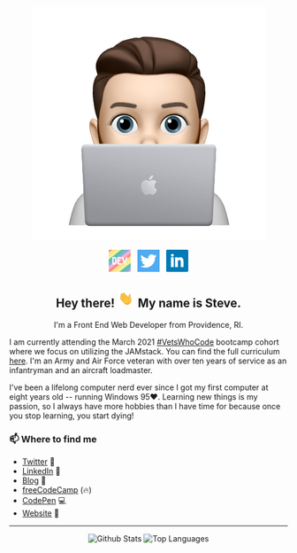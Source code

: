 <p align="center">
<img src="./images/1.png" alt="Memoji Icon"></p>

<p align='center'>
<a href="https://dev.to/sa_lamoureux"><img height="40" src="./images/dev.png" alt="dev.to icon"></a>&nbsp;&nbsp;
<a href="https://twitter.com/sa_lamoureux"><img height="40" src="./images/twitter.png" alt="twitter icon"></a>&nbsp;&nbsp;
<a href="https://www.linkedin.com/in/steven-lamoureux/"><img height="40" src="./images/linkedin.png" alt="linkedin icon"></a>
</p>

<h2 align="center">Hey there! <img src="./images/waving_hand.gif" width="32px" alt="waving hand"> My name is Steve.</h2>
<p align="center">I'm a Front End Web Developer from Providence, RI.</p>
<p>I am currently attending the March 2021 <a href="https://vetswhocode.io" target="_blank">#VetsWhoCode</a> bootcamp cohort where we focus on utilizing the JAMstack. You can find the full curriculum <a href="https://github.com/Vets-Who-Code/Curriculum" target="_blank">here</a>. I'm an Army and Air Force veteran with over ten years of service as an infantryman and an aircraft loadmaster.</p>
<p>I've been a lifelong computer nerd ever since I got my first computer at eight years old -- running Windows 95♥. Learning new things is my passion, so I always have more hobbies than I have time for because once you stop learning, you start dying!</p>

### 📫 Where to find me
- [Twitter](https://twitter.com/sa_lamoureux) 🐤
- [LinkedIn](https://linkedin.com/in/steven-lamoureux) 💼
- [Blog](https://dev.to/sa_lamoureux) 📝
- [freeCodeCamp](https://www.freecodecamp.org/slamoureux) (🔥)
- [CodePen](https://www.codepen.io/s-lamoureux/) 💻
- [Website](https://www.wheresteve.codes) 🔗

<hr>
<p align="center">
<img src="https://github-readme-stats.vercel.app/api?username=slamoureux&show_icons=true&count_private=true&theme=buefy" height="200px" alt="Github Stats"/>
<img src = "https://github-readme-stats.vercel.app/api/top-langs/?username=slamoureux&langs_count=3&theme=buefy" height="200px" alt="Top Languages"/>
</p>
